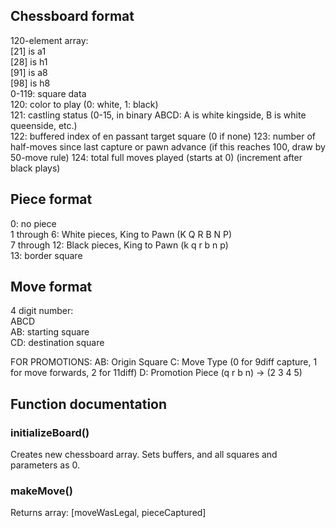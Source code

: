 ## Chessboard format
120-element array:  
[21] is a1  
[28] is h1  
[91] is a8  
[98] is h8  
0-119: square data  
120: color to play (0: white, 1: black)  
121: castling status (0-15, in binary ABCD: A is white kingside, B is white queenside, etc.)  
122: buffered index of en passant target square (0 if none)
123: number of half-moves since last capture or pawn advance (if this reaches 100, draw by 50-move rule)
124: total full moves played (starts at 0) (increment after black plays)

## Piece format
0: no piece  
1 through 6: White pieces, King to Pawn (K Q R B N P)  
7 through 12: Black pieces, King to Pawn (k q r b n p)  
13: border square  

## Move format
4 digit number:  
ABCD  
AB: starting square  
CD: destination square

FOR PROMOTIONS:
AB: Origin Square
C: Move Type (0 for 9diff capture, 1 for move forwards, 2 for 11diff)
D: Promotion Piece (q r b n) -> (2 3 4 5)

## Function documentation

### initializeBoard()

Creates new chessboard array. Sets buffers, and all squares and parameters as 0.

### makeMove()

Returns array: [moveWasLegal, pieceCaptured]
